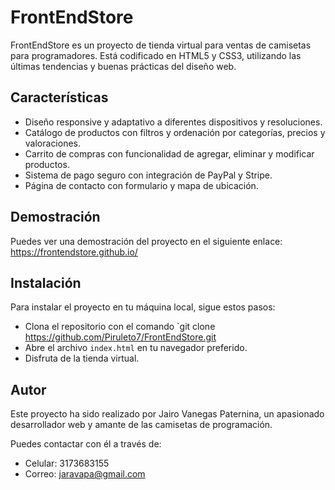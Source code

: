 # FrontEndStore

FrontEndStore es un proyecto de tienda virtual para ventas de camisetas para programadores. Está codificado en HTML5 y CSS3, utilizando las últimas tendencias y buenas prácticas del diseño web.

## Características

- Diseño responsive y adaptativo a diferentes dispositivos y resoluciones.
- Catálogo de productos con filtros y ordenación por categorías, precios y valoraciones.
- Carrito de compras con funcionalidad de agregar, eliminar y modificar productos.
- Sistema de pago seguro con integración de PayPal y Stripe.
- Página de contacto con formulario y mapa de ubicación.

## Demostración

Puedes ver una demostración del proyecto en el siguiente enlace: https://frontendstore.github.io/

## Instalación

Para instalar el proyecto en tu máquina local, sigue estos pasos:

- Clona el repositorio con el comando `git clone https://github.com/Piruleto7/FrontEndStore.git
- Abre el archivo `index.html` en tu navegador preferido.
- Disfruta de la tienda virtual.

## Autor

Este proyecto ha sido realizado por Jairo Vanegas Paternina, un apasionado desarrollador web y amante de las camisetas de programación.

Puedes contactar con él a través de:

- Celular: 3173683155
- Correo: jaravapa@gmail.com
